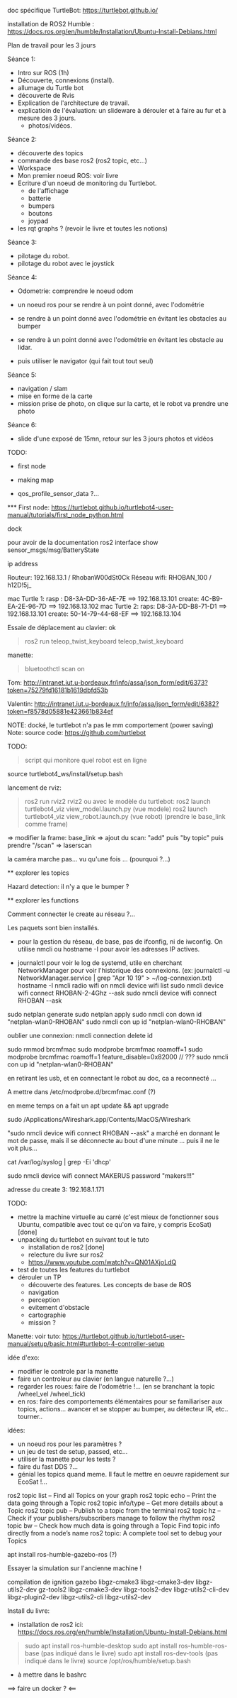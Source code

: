 
doc spécifique TurtleBot: https://turtlebot.github.io/

installation de ROS2 Humble : https://docs.ros.org/en/humble/Installation/Ubuntu-Install-Debians.html

Plan de travail pour les 3 jours

Séance 1:
- Intro sur ROS (1h)
- Découverte, connexions (install).
- allumage du Turtle bot
- découverte de Rvis
- Explication de l'architecture de travail.
- explicatioin de l'évaluation: un slideware à dérouler et à faire au fur et à mesure des 3 jours.
  - photos/vidéos.

Séance 2:
- découverte des topics
- commande des base ros2 (ros2 topic, etc...)
- Workspace
- Mon premier noeud ROS: voir livre
- Ecriture d'un noeud de monitoring du Turtlebot.
  - de l'affichage
  - batterie
  - bumpers
  - boutons
  - joypad
- les rqt graphs ? (revoir le livre et toutes les notions)

Séance 3:
- pilotage du robot.
- pilotage du robot avec le joystick

Séance 4:
- Odometrie: comprendre le noeud odom
- un noeud ros pour se rendre à un point donné, avec l'odométrie
- se rendre à un point donné avec l'odométrie en évitant les obstacles au bumper
- se rendre à un point donné avec l'odométrie en évitant les obstacle au lidar. 

- puis utiliser le navigator (qui fait tout tout seul)

Séance 5:
- navigation / slam
- mise en forme de la carte
- mission prise de photo, on clique sur la carte, et le robot va prendre une photo

Séance 6:
- slide d'une exposé de 15mn, retour sur les 3 jours photos et vidéos


TODO:
- first node
- making map

- qos_profile_sensor_data ?...

*** First node:
https://turtlebot.github.io/turtlebot4-user-manual/tutorials/first_node_python.html


dock

pour avoir de la documentation
ros2 interface show sensor_msgs/msg/BatteryState

ip address

Routeur: 192.168.13.1 / RhobanW00dSt0Ck
Réseau wifi: RHOBAN_100 / h12D!5j_

mac Turtle 1: 
  rasp : D8-3A-DD-36-AE-7E   ==> 192.168.13.101
  create: 4C-B9-EA-2E-96-7D  ==> 192.168.13.102 
mac Turtle 2:
  raps: D8-3A-DD-B8-71-D1 ==> 192.168.13.101
  create: 50-14-79-44-68-EF ==> 192.168.13.104

Essaie de déplacement au clavier: ok
> ros2 run teleop_twist_keyboard teleop_twist_keyboard

manette:
> bluetoothctl 
> scan on

Tom:
http://intranet.iut.u-bordeaux.fr/info/assa/json_form/edit/6373?token=75279fd16181b1619dbfd53b

Valentin:
http://intranet.iut.u-bordeaux.fr/info/assa/json_form/edit/6382?token=f8578d05881e423661b834ef


NOTE: docké, le turtlebot n'a pas le mm comportement (power saving)
Note: source code: https://github.com/turtlebot

TODO:
> script qui monitore quel robot est en ligne

source turtlebot4_ws/install/setup.bash



lancement de rviz:
> ros2 run rviz2 rviz2
ou avec le modèle du turtlebot:
> ros2 launch turtlebot4_viz view_model.launch.py (vue modele)
> ros2 launch turtlebot4_viz view_robot.launch.py (vue robot)
  (prendre le base_link comme frame)
> 

=> modifier la frame: base_link
=> ajout du scan: "add" puis "by topic" puis prendre "/scan" => laserscan

la caméra marche pas... vu qu'une fois ... (pourquoi ?...)


** explorer les topics

Hazard detection: il n'y a que le bumper ?

** explorer les functions

Comment connecter le create au réseau ?...

Les paquets sont bien installés.

* pour la gestion du réseau, de base, pas de ifconfig, ni de iwconfig. On utilise nmcli
ou hostname -I pour avoir les adresses IP actives.

* journalctl pour voir le log de systemd, utile en cherchant NetworkManager pour voir l'historique des connexions.
(ex: journalctl -u NetworkManager.service | grep "Apr 10 19" > ~/log-connexion.txt)
hostname -I
nmcli radio wifi on
nmcli device wifi list
sudo nmcli device wifi connect RHOBAN-2-4Ghz --ask
sudo nmcli device wifi connect RHOBAN --ask

sudo netplan generate
sudo netplan apply
sudo nmcli con down id "netplan-wlan0-RHOBAN"
sudo nmcli con up id "netplan-wlan0-RHOBAN"

oublier une connexion:
nmcli connection delete id <connection name>


sudo rmmod brcmfmac
sudo modprobe brcmfmac roamoff=1
sudo modprobe brcmfmac roamoff=1 feature_disable=0x82000     // ???
sudo nmcli con up id "netplan-wlan0-RHOBAN" 

en retirant les usb, et en connectant le robot au doc, ca a reconnecté ...

A mettre dans /etc/modprobe.d/brcmfmac.conf (?)

en meme temps on a fait un apt update && apt upgrade

sudo /Applications/Wireshark.app/Contents/MacOS/Wireshark

"sudo nmcli device wifi connect RHOBAN --ask"
a marché en donnant le mot de passe, mais il se déconnecte au bout d'une minute ...
puis il ne le voit plus...

cat /var/log/syslog | grep -Ei 'dhcp'

sudo nmcli device wifi connect MAKERUS password "makers!!!"

adresse du create 3: 192.168.1.171

TODO:
- mettre la machine virtuelle au carré
  (c'est mieux de fonctionner sous Ubuntu, compatible avec tout ce qu'on va faire, y compris EcoSat)
  [done]
- unpacking du turtlebot en suivant tout le tuto
  - installation de ros2
  [done]
  - relecture du livre sur ros2
  - https://www.youtube.com/watch?v=QN01AXjoLdQ
- test de toutes les features du turtlebot
- dérouler un TP
  - découverte des features. Les concepts de base de ROS
  - navigation
  - perception
  - evitement d'obstacle
  - cartographie
  - mission ?


Manette:
voir tuto: https://turtlebot.github.io/turtlebot4-user-manual/setup/basic.html#turtlebot-4-controller-setup


idée d'exo:
- modifier le controle par la manette
- faire un controleur au clavier (en langue naturelle ?...)
- regarder les roues: faire de l'odométrie !... (en se branchant la topic /wheel_vel /wheel_tick)
- en ros: faire des comportements élémentaires pour se familiariser aux topics, actions...
    avancer et se stopper au bumper, au détecteur IR, etc..
    tourner..

idées:
- un noeud ros pour les paramètres ?
- un jeu de test de setup, passed, etc...
- utiliser la manette pour les tests ?
- faire du fast DDS ?...
- génial les topics quand meme. Il faut le mettre en oeuvre rapidement sur EcoSat !...



ros2 topic list – Find all Topics on your graph
ros2 topic echo – Print the data going through a Topic
ros2 topic info/type – Get more details about a Topic
ros2 topic pub – Publish to a topic from the terminal
ros2 topic hz – Check if your publishers/subscribers manage to follow the rhythm
ros2 topic bw – Check how much data is going through a Topic
Find topic info directly from a node’s name
ros2 topic: A complete tool set to debug your Topics

apt install ros-humble-gazebo-ros (?)


Essayer la simulation sur l'ancienne machine !

compilation de ignition gazebo 
libgz-cmake3
libgz-cmake3-dev
libgz-utils2-dev
gz-tools2
libgz-cmake3-dev libgz-tools2-dev libgz-utils2-cli-dev
libgz-plugin2-dev
libgz-utils2-cli
libgz-utils2-dev

Install du livre:
* installation de ros2 ici: https://docs.ros.org/en/humble/Installation/Ubuntu-Install-Debians.html
> sudo apt install ros-humble-desktop
> sudo apt install ros-humble-ros-base (pas indiqué dans le livre)
> sudo apt install ros-dev-tools (pas indiqué dans le livre)
> source /opt/ros/humble/setup.bash
  - à mettre dans le bashrc  


==> faire un docker ? <==